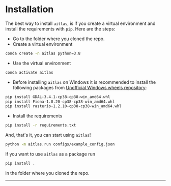 # Installation

The best way to install `aitlas`, is if you create a virtual environment and install the  requirements with `pip`. Here are the steps:
- Go to the folder where you cloned the repo.
- Create a virtual environment
```bash
conda create -n aitlas python=3.8
```
- Use the virtual environment
```bash
conda activate aitlas
```
- Before installing `aitlas` on Windows it is recommended to install the following packages 
from [Unofficial Windows wheels repository](https://www.lfd.uci.edu/~gohlke/pythonlibs/):
```bash
pip install GDAL-3.4.1-cp38-cp38-win_amd64.whl 
pip install Fiona-1.8.20-cp38-cp38-win_amd64.whl
pip install rasterio-1.2.10-cp38-cp38-win_amd64.whl
```
- Install the requirements
```bash
pip install -r requirements.txt
```
And, that's it, you can start using `aitlas`!
```bash
python -m aitlas.run configs/example_config.json
```
If you want to use `aitlas` as a package run
```bash
pip install .
```
in the folder where you cloned the repo.

---